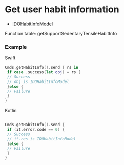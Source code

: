 # Get user habit information 
* [IDOHabitInfoModel](../model/IDOHabitInfoModel.md) 

Function table: getSupportSedentaryTensileHabitInfo

### Example 

Swift
```swift
Cmds.getHabitInfo().send { rs in
 if case .success(let obj) = rs {
 // Success
 // obj is IDOHabitInfoModel
 }else {
 // Failure
 }
}
```

Kotlin
```kotlin
 
Cmds.getHabitInfo().send {
 if (it.error.code == 0) {
 // Success 
 // it.res is IDOHabitInfoModel
 }else {
 // Failure 
 }
}
```
